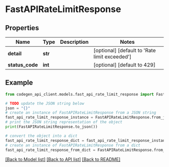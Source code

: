# FastAPIRateLimitResponse


## Properties

Name | Type | Description | Notes
------------ | ------------- | ------------- | -------------
**detail** | **str** |  | [optional] [default to 'Rate limit exceeded']
**status_code** | **int** |  | [optional] [default to 429]

## Example

```python
from codegen_api_client.models.fast_api_rate_limit_response import FastAPIRateLimitResponse

# TODO update the JSON string below
json = "{}"
# create an instance of FastAPIRateLimitResponse from a JSON string
fast_api_rate_limit_response_instance = FastAPIRateLimitResponse.from_json(json)
# print the JSON string representation of the object
print(FastAPIRateLimitResponse.to_json())

# convert the object into a dict
fast_api_rate_limit_response_dict = fast_api_rate_limit_response_instance.to_dict()
# create an instance of FastAPIRateLimitResponse from a dict
fast_api_rate_limit_response_from_dict = FastAPIRateLimitResponse.from_dict(fast_api_rate_limit_response_dict)
```
[[Back to Model list]](../README.md#documentation-for-models) [[Back to API list]](../README.md#documentation-for-api-endpoints) [[Back to README]](../README.md)


